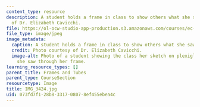```yaml
---
content_type: resource
description: A student holds a frame in class to show others what she saw. Photo courtesy
  of Dr. Elizabeth Cavicchi.
file: https://ol-ocw-studio-app-production.s3.amazonaws.com/courses/ec-050-recreate-experiments-from-history-inform-the-future-from-the-past-galileo-january-iap-2010/073fd7f128b8331708078ef455ebea4c_IMG_3424.jpg
file_type: image/jpeg
image_metadata:
  caption: A student holds a frame in class to show others what she saw.
  credit: Photo courtesy of Dr. Elizabeth Cavicchi.
  image-alt: Photo of a student showing the class her sketch on plexiglass of what
    she saw through her frame.
learning_resource_types: []
parent_title: Frames and Tubes
parent_type: CourseSection
resourcetype: Image
title: IMG_3424.jpg
uid: 073fd7f1-28b8-3317-0807-8ef455ebea4c
---
```

